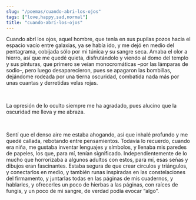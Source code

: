 ```yaml
---
slug: "/poemas/cuando-abri-los-ojos"
tags: ["love,happy,sad,normal"]
title: "cuando-abrí-los-ojos"
---
```

Cuando abrí los ojos, aquel hombre, que tenía en sus pupilas pozos hacia el espacio vacío entre galaxias, ya se había ido, y me dejó en medio del pentagrama, cobijada sólo por mi túnica y su sangre seca. Amaba el olor a hierro, así que me quedé quieta, disfrutándolo y viendo al domo del templo y sus pinturas, que primero se veían monocromáticas –por las lámparas de sodio–, pero luego desaparecieron, pues se apagaron las bombillas, dejándome rodeada por una tierna oscuridad, combatida nada más por unas cuantas y derretidas velas rojas.

&nbsp;

La opresión de lo oculto siempre me ha agradado, pues alucino que la oscuridad me lleva y me abraza.

&nbsp;

Sentí que el denso aire me estaba ahogando, así que inhalé profundo y me quedé callada, rebotando entre pensamientos. Todavía lo recuerdo, cuando era niña, me gustaba inventar lenguajes y símbolos, y llenaba mis paredes de papeles, los que, para mí, tenían significado. Independientemente de lo mucho que horrorizaba a algunos adultos con estos, para mí, esas señas y dibujos eran fascinantes. Estaba segura de que crear círculos y triángulos, y conectarlos en medio, y también runas inspiradas en las constelaciones del firmamento, y juntarlas todas en las páginas de mis cuadernos, y hablarles, y ofrecerles un poco de hierbas a las páginas, con raíces de fungis, y un poco de mi sangre, de verdad podía evocar “algo”.